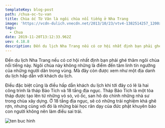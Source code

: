 ```yaml
---
templateKey: blog-post
path: /chua-oc-tu-van
title: Chùa ốc Từ Vân là ngôi chùa nổi tiếng ở Nha Trang
image: 'https://vcdn-dulich.vnecdn.net/2013/10/23/vtv4-1382514257_1200x0.jpg' 
tags:
  - Chua
date: 2019-11-20T13:12:33.962Z
uev: 4.18.8
description: Đến du lịch Nha Trang nếu có cơ hội nhất định bạn phải ghé thăm ngôi chùa nổi tiếng này. 
---
```


Đến du lịch Nha Trang nếu có cơ hội nhất định bạn phải ghé thăm ngôi chùa nổi tiếng này. Ngôi chùa này không những là điểm đến tâm linh tín ngưỡng của những người dân trong vùng. Mà đây còn được xem như một địa danh du lịch hấp dẫn với khách du lịch. 

Điều đặc biệt cũng là điều hấp dẫn khách du lịch khi tới đây có lẽ là hai công trình là tháp Bảo Tích và 18 tầng địa ngục. Tháp Bảo Tích là một tòa tháp được tạo lên từ những vỏ sò, vỏ ốc, san hô do chính những nhà sư trong chùa xây dựng. Ở 18 tầng địa ngục, sẽ có những trải nghiệm khá ghê rợn, nhưng cùng với đó là những bài học răn dạy của đức phật khuyên bảo con người không nên làm điều sai trái.

![ten buc hinh](https://cdn.vntour.com.vn/storage/media/img/2018/05/08/chua-oc3_1525765772.jpg "ten buc hinh")






